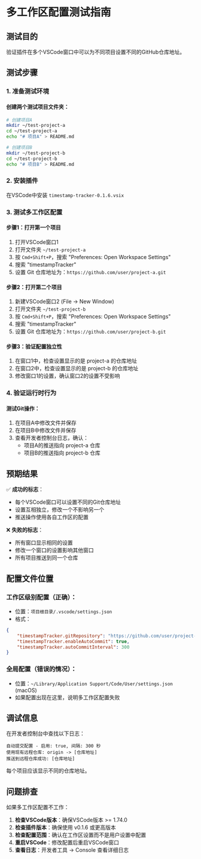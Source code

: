 # 多工作区配置测试指南

## 测试目的
验证插件在多个VSCode窗口中可以为不同项目设置不同的GitHub仓库地址。

## 测试步骤

### 1. 准备测试环境

#### 创建两个测试项目文件夹：
```bash
# 创建项目A
mkdir ~/test-project-a
cd ~/test-project-a
echo "# 项目A" > README.md

# 创建项目B  
mkdir ~/test-project-b
cd ~/test-project-b
echo "# 项目B" > README.md
```

### 2. 安装插件
在VSCode中安装 `timestamp-tracker-0.1.6.vsix`

### 3. 测试多工作区配置

#### 步骤1：打开第一个项目
1. 打开VSCode窗口1
2. 打开文件夹 `~/test-project-a`
3. 按 `Cmd+Shift+P`，搜索 "Preferences: Open Workspace Settings"
4. 搜索 "timestampTracker"
5. 设置 Git 仓库地址为：`https://github.com/user/project-a.git`

#### 步骤2：打开第二个项目
1. 新建VSCode窗口2 (File -> New Window)
2. 打开文件夹 `~/test-project-b`  
3. 按 `Cmd+Shift+P`，搜索 "Preferences: Open Workspace Settings"
4. 搜索 "timestampTracker"
5. 设置 Git 仓库地址为：`https://github.com/user/project-b.git`

#### 步骤3：验证配置独立性
1. 在窗口1中，检查设置显示的是 project-a 的仓库地址
2. 在窗口2中，检查设置显示的是 project-b 的仓库地址
3. 修改窗口1的设置，确认窗口2的设置不受影响

### 4. 验证运行时行为

#### 测试Git操作：
1. 在项目A中修改文件并保存
2. 在项目B中修改文件并保存
3. 查看开发者控制台日志，确认：
   - 项目A的推送指向 project-a 仓库
   - 项目B的推送指向 project-b 仓库

## 预期结果

✅ **成功的标志**：
- 每个VSCode窗口可以设置不同的Git仓库地址
- 设置互相独立，修改一个不影响另一个
- 推送操作使用各自工作区的配置

❌ **失败的标志**：
- 所有窗口显示相同的设置
- 修改一个窗口的设置影响其他窗口
- 所有项目推送到同一个仓库

## 配置文件位置

### 工作区级别配置（正确）：
- 位置：`项目根目录/.vscode/settings.json`
- 格式：
```json
{
    "timestampTracker.gitRepository": "https://github.com/user/project-specific.git",
    "timestampTracker.enableAutoCommit": true,
    "timestampTracker.autoCommitInterval": 300
}
```

### 全局配置（错误的情况）：
- 位置：`~/Library/Application Support/Code/User/settings.json` (macOS)
- 如果配置出现在这里，说明多工作区配置失败

## 调试信息

在开发者控制台中查找以下日志：
```
自动提交配置 - 启用: true, 间隔: 300 秒
使用现有远程仓库: origin -> [仓库地址]
推送到远程仓库成功: [仓库地址]
```

每个项目应该显示不同的仓库地址。

## 问题排查

如果多工作区配置不工作：

1. **检查VSCode版本**：确保VSCode版本 >= 1.74.0
2. **检查插件版本**：确保使用 v0.1.6 或更高版本
3. **检查配置范围**：确认在工作区设置而不是用户设置中配置
4. **重启VSCode**：修改配置后重启VSCode窗口
5. **查看日志**：开发者工具 -> Console 查看详细日志